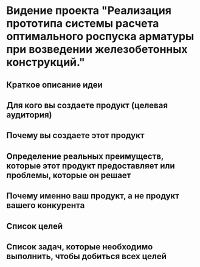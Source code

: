# Видение проекта "Реализация прототипа системы расчета оптимального роспуска арматуры при возведении железобетонных конструкций."

## Краткое описание идеи


## Для кого вы создаете продукт (целевая аудитория)


## Почему вы создаете этот продукт


## Определение реальных преимуществ, которые этот продукт предоставляет или проблемы, которые он решает


## Почему именно ваш продукт, а не продукт вашего конкурента


## Список целей


## Список задач, которые необходимо выполнить, чтобы добиться всех целей
 

